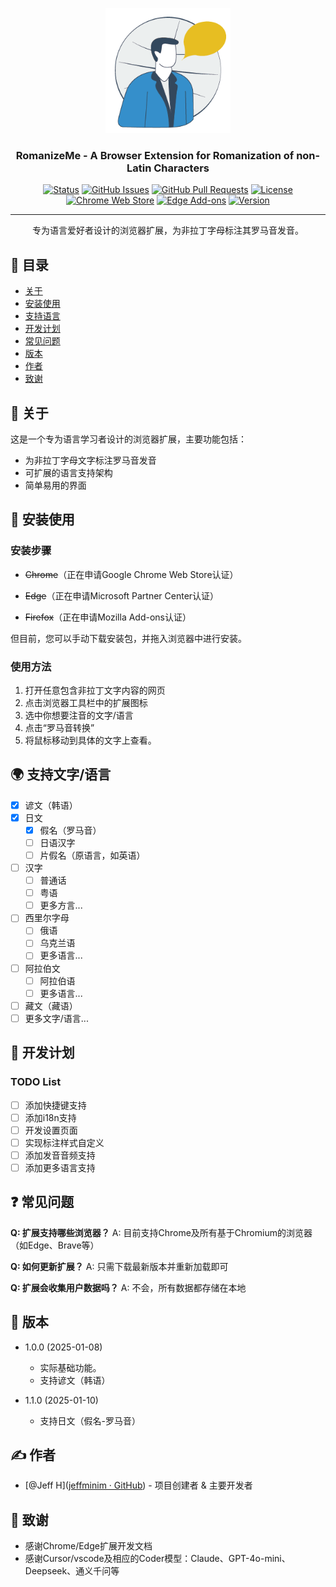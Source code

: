 <p align="center">
  <a href="" rel="noopener">
 <img width=200px height=200px src="assets/romanizemelogo256.png" alt="RomanizeMe - Browser Extension Logo"></a>
</p>

<h3 align="center">RomanizeMe - A Browser Extension for Romanization of non-Latin Characters</h3>

<div align="center">

[![Status](https://img.shields.io/badge/status-active-success.svg)]()
[![GitHub Issues](https://img.shields.io/github/issues/yourusername/extension-name.svg)](https://github.com/yourusername/extension-name/issues)
[![GitHub Pull Requests](https://img.shields.io/github/issues-pr/yourusername/extension-name.svg)](https://github.com/yourusername/extension-name/pulls)
[![License](https://img.shields.io/badge/license-MIT-blue.svg)](/LICENSE)
[![Chrome Web Store](https://img.shields.io/chrome-web-store/v/your-extension-id.svg)](https://chrome.google.com/webstore/detail/your-extension-id)
[![Edge Add-ons](https://img.shields.io/badge/edge-add--ons-blue.svg)](https://microsoftedge.microsoft.com/addons/detail/your-extension-id)
[![Version](https://img.shields.io/badge/version-1.0.0-blue.svg)](https://github.com/yourusername/extension-name/releases/tag/v1.0.0)


</div>

---

<p align="center"> 专为语言爱好者设计的浏览器扩展，为非拉丁字母标注其罗马音发音。
    <br> 
</p>

## 📝 目录

- [关于](#关于)
- [安装使用](#安装使用)
- [支持语言](#支持语言)
- [开发计划](#开发计划)
- [常见问题](#常见问题)
- [版本](#版本)
- [作者](#作者)
- [致谢](#致谢)

## 🧐 关于 <a name = "关于"></a>

这是一个专为语言学习者设计的浏览器扩展，主要功能包括：

- 为非拉丁字母文字标注罗马音发音
- 可扩展的语言支持架构
- 简单易用的界面

## 🏁 安装使用 <a name = "安装使用"></a>

### 安装步骤

- ~~Chrome~~（正在申请Google Chrome Web Store认证）

- ~~Edge~~（正在申请Microsoft Partner Center认证）

- ~~Firefox~~（正在申请Mozilla Add-ons认证）

但目前，您可以手动下载安装包，并拖入浏览器中进行安装。

### 使用方法

1. 打开任意包含非拉丁文字内容的网页
2. 点击浏览器工具栏中的扩展图标
3. 选中你想要注音的文字/语言
4. 点击“罗马音转换”
5. 将鼠标移动到具体的文字上查看。

## 🌍 支持文字/语言 <a name = "支持语言"></a>

- [X] 谚文（韩语）
- [x] 日文
  - [x] 假名（罗马音）
  - [ ] 日语汉字
  - [ ] 片假名（原语言，如英语）
- [ ] 汉字
  - [ ] 普通话
  - [ ] 粤语
  - [ ] 更多方言...
- [ ] 西里尔字母
  - [ ] 俄语
  - [ ] 乌克兰语
  - [ ] 更多语言...
- [ ] 阿拉伯文
  - [ ] 阿拉伯语
  - [ ] 更多语言...
- [ ] 藏文（藏语）
- [ ] 更多文字/语言...

## 📅 开发计划 <a name = "开发计划"></a>

### TODO List

- [ ] 添加快捷键支持
- [ ] 添加i18n支持
- [ ] 开发设置页面
- [ ] 实现标注样式自定义
- [ ] 添加发音音频支持
- [ ] 添加更多语言支持

## ❓ 常见问题 <a name = "常见问题"></a>

**Q: 扩展支持哪些浏览器？**
A: 目前支持Chrome及所有基于Chromium的浏览器（如Edge、Brave等）

**Q: 如何更新扩展？**
A: 只需下载最新版本并重新加载即可

**Q: 扩展会收集用户数据吗？**
A: 不会，所有数据都存储在本地


## 📅 版本 <a name = "版本"></a>

- 1.0.0 (2025-01-08)
  - 实际基础功能。
  - 支持谚文（韩语）

- 1.1.0 (2025-01-10)
  - 支持日文（假名-罗马音）


## ✍️ 作者 <a name = "作者"></a>

- [@Jeff H]([jeffminim · GitHub](https://github.com/jeffminim)) - 项目创建者 & 主要开发者

## 🎉 致谢 <a name = "致谢"></a>

- 感谢Chrome/Edge扩展开发文档
- 感谢Cursor/vscode及相应的Coder模型：Claude、GPT-4o-mini、Deepseek、通义千问等
